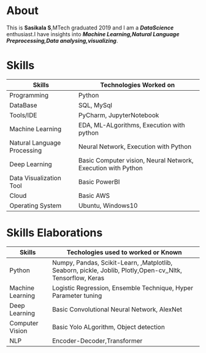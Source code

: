# About 

This is **Sasikala S**,MTech graduated 2019 and I am a ***DataScience*** enthusiast.I have insights into ***Machine Learning,Natural Language Preprocessing,Data analysing,visualizing***.

# Skills

|Skills       | Technologies Worked on|
| ---| ----|
|Programming|Python|
|DataBase|SQL, MySql|
|Tools/IDE|PyCharm, JupyterNotebook|
|Machine Learning|EDA, ML-ALgorithms, Execution with python|
|Natural Language Processing|Neural Network, Execution with Python|
|Deep Learning|Basic Computer vision, Neural Network, Execution with Python|
|Data Visualization Tool|Basic PowerBI|
|Cloud|Basic AWS|
|Operating System|Ubuntu, Windows10|

# Skills Elaborations

|Skills|Techologies used to worked or Known|
|----|----|
|Python|Numpy, Pandas, Scikit-Learn, ,Matplotlib, Seaborn, pickle, Joblib, Plotly,Open-cv,,Nltk, Tensorflow, Keras|
|Machine Learning|Logistic Regression, Ensemble Technique, Hyper Parameter tuning|
|Deep Learning| Basic Convolutional Neural Network, AlexNet|
|Computer Vision|Basic Yolo ALgorithm, Object detection|
|NLP|Encoder-Decoder,Transformer|

